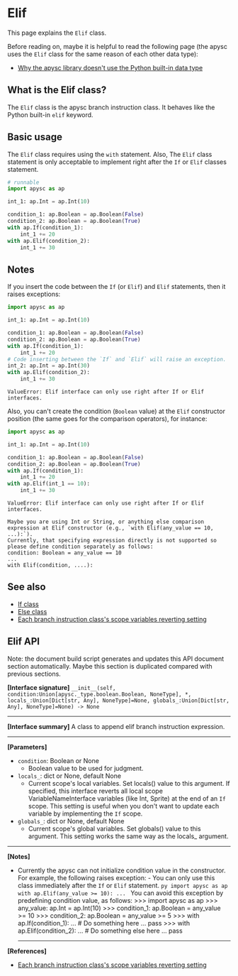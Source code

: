 # Elif

This page explains the `Elif` class.

Before reading on, maybe it is helpful to read the following page (the apysc uses the `Elif` class for the same reason of each other data type):

- [Why the apysc library doesn't use the Python built-in data type](why_apysc_doesnt_use_python_builtin_data_type.md)

## What is the Elif class?

The `Elif` class is the apysc branch instruction class. It behaves like the Python built-in `elif` keyword.

## Basic usage

The `Elif` class requires using the `with` statement. Also, The `Elif` class statement is only acceptable to implement right after the `If` or `Elif` classes statement.

```py
# runnable
import apysc as ap

int_1: ap.Int = ap.Int(10)

condition_1: ap.Boolean = ap.Boolean(False)
condition_2: ap.Boolean = ap.Boolean(True)
with ap.If(condition_1):
    int_1 += 20
with ap.Elif(condition_2):
    int_1 += 30
```

## Notes

If you insert the code between the `If` (or `Elif`) and `Elif` statements, then it raises exceptions:

```py
import apysc as ap

int_1: ap.Int = ap.Int(10)

condition_1: ap.Boolean = ap.Boolean(False)
condition_2: ap.Boolean = ap.Boolean(True)
with ap.If(condition_1):
    int_1 += 20
# Code inserting between the `If` and `Elif` will raise an exception.
int_2: ap.Int = ap.Int(30)
with ap.Elif(condition_2):
    int_1 += 30
```

```
ValueError: Elif interface can only use right after If or Elif interfaces.
```

Also, you can't create the condition (`Boolean` value) at the `Elif` constructor position (the same goes for the comparison operators), for instance:

```py
import apysc as ap

int_1: ap.Int = ap.Int(10)

condition_1: ap.Boolean = ap.Boolean(False)
condition_2: ap.Boolean = ap.Boolean(True)
with ap.If(condition_1):
    int_1 += 20
with ap.Elif(int_1 == 10):
    int_1 += 30
```

```
ValueError: Elif interface can only use right after If or Elif interfaces.

Maybe you are using Int or String, or anything else comparison expression at Elif constructor (e.g., `with Elif(any_value == 10, ...):`).
Currently, that specifying expression directly is not supported so please define condition separately as follows:
condition: Boolean = any_value == 10
...
with Elif(condition, ....):
```

## See also

- [If class](if.md)
- [Else class](else.md)
- [Each branch instruction class's scope variables reverting setting](branch_instruction_variables_reverting_setting.md)


## Elif API

<!-- Docstring: apysc._branch._elif.Elif.__init__ -->

<span class="inconspicuous-txt">Note: the document build script generates and updates this API document section automatically. Maybe this section is duplicated compared with previous sections.</span>

**[Interface signature]** `__init__(self, condition:Union[apysc._type.boolean.Boolean, NoneType], *, locals_:Union[Dict[str, Any], NoneType]=None, globals_:Union[Dict[str, Any], NoneType]=None) -> None`<hr>

**[Interface summary]** A class to append elif branch instruction expression.<hr>

**[Parameters]**

- `condition`: Boolean or None
  - Boolean value to be used for judgment.
- `locals_`: dict or None, default None
  - Current scope's local variables. Set locals() value to this argument. If specified, this interface reverts all local scope VariableNameInterface variables (like Int, Sprite) at the end of an `If` scope. This setting is useful when you don't want to update each variable by implementing the `If` scope.
- `globals_`: dict or None, default None
  - Current scope's global variables. Set globals() value to this argument. This setting works the same way as the locals_ argument.

<hr>

**[Notes]**

- Currently the apysc can not initialize condition value in the constructor. For example, the following raises exception: - You can only use this class immediately after the `If` or `Elif` statement. ```py import apysc as ap with ap.Elif(any_value >= 10): ... ``` You can avoid this exception by predefining condition value, as follows: >>> import apysc as ap >>> any_value: ap.Int = ap.Int(10) >>> condition_1: ap.Boolean = any_value >= 10 >>> condition_2: ap.Boolean = any_value >= 5 >>> with ap.If(condition_1): ... # Do something here ... pass >>> with ap.Elif(condition_2): ... # Do something else here ... pass<hr>

**[References]**

- [Each branch instruction class's scope variables reverting setting](https://simon-ritchie.github.io/apysc/branch_instruction_variables_reverting_setting.html)